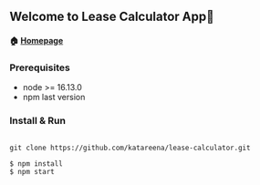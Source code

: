 ## Welcome to Lease Calculator App👋

#### 🏠 [Homepage](https://github.com/katareena/lease-calculator)

### Prerequisites

* node >= 16.13.0
* npm last version

### Install & Run

```ssh

git clone https://github.com/katareena/lease-calculator.git    

$ npm install
$ npm start

```